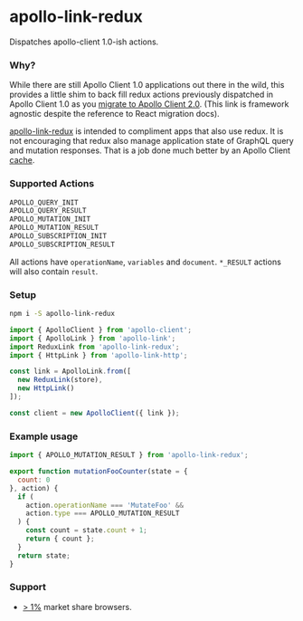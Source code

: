 # apollo-link-redux
Dispatches apollo-client 1.0-ish actions.

### Why?

While there are still Apollo Client 1.0 applications out there in the wild,
this provides a little shim to back fill redux actions previously dispatched in
Apollo Client 1.0 as you [migrate to Apollo Client 2.0](https://www.apollographql.com/docs/react/2.0-migration.html).
(This link is framework agnostic despite the reference to React migration docs).

[apollo-link-redux](https://www.npmjs.com/package/apollo-link-redux) is intended to compliment apps that also use redux.
It is not encouraging that redux also manage application state of GraphQL
query and mutation responses. That is a job done much better by an
Apollo Client [cache](https://www.apollographql.com/docs/react/basics/caching.html).

### Supported Actions
```javascript
APOLLO_QUERY_INIT
APOLLO_QUERY_RESULT
APOLLO_MUTATION_INIT
APOLLO_MUTATION_RESULT
APOLLO_SUBSCRIPTION_INIT
APOLLO_SUBSCRIPTION_RESULT
```
All actions have `operationName`, `variables` and `document`.
`*_RESULT` actions will also contain `result`.

### Setup

```bash
npm i -S apollo-link-redux
```

```javascript
import { ApolloClient } from 'apollo-client';
import { ApolloLink } from 'apollo-link';
import ReduxLink from 'apollo-link-redux';
import { HttpLink } from 'apollo-link-http';

const link = ApolloLink.from([
  new ReduxLink(store),
  new HttpLink()
]);

const client = new ApolloClient({ link });
```

### Example usage

```javascript
import { APOLLO_MUTATION_RESULT } from 'apollo-link-redux';

export function mutationFooCounter(state = {
  count: 0
}, action) {
  if (
    action.operationName === 'MutateFoo' &&
    action.type === APOLLO_MUTATION_RESULT
  ) {
    const count = state.count + 1;
    return { count };
  }
  return state;
}
```

### Support

- [> 1%](http://browserl.ist/?q=%3E+1%25) market share browsers.

